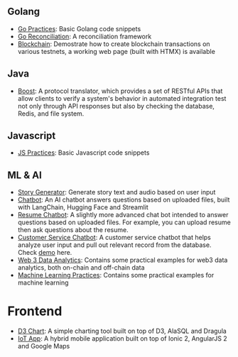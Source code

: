 ## Golang
- [Go Practices](https://github.com/ivxivx/GO-practices): Basic Golang code snippets
- [Go Reconciliation](https://github.com/ivxivx/GO-recon): A reconciliation framework
- [Blockchain](https://github.com/ivxivx/BC-sign-broadcast): Demostrate how to create blockchain transactions on various testnets, a working web page (built with HTMX) is available

## Java
- [Boost](https://github.com/ivxivx/JAVA-boost): A protocol translator, which provides a set of RESTful APIs that allow clients to verify a system's behavior in automated integration test not only through API responses but also by checking the database, Redis, and file system.

## Javascript
- [JS Practices](https://github.com/ivxivx/JS-practices): Basic Javascript code snippets

## ML & AI
- [Story Generator](https://github.com/ivxivx/AI-story-generator): Generate story text and audio based on user input
- [Chatbot](https://github.com/ivxivx/AI-chatbot): An AI chatbot answers questions based on uploaded files, built with LangChain, Hugging Face and Streamlit
- [Resume Chatbot](https://github.com/ivxivx/AI-resume-chatbot-langchain): A slightly more advanced chat bot intended to answer questions based on uploaded files. For example, you can upload resume then ask questions about the resume.
- [Customer Service Chatbot](https://github.com/ivxivx/AI-customer-service-chatbot): A customer service chatbot that helps analyze user input and pull out relevant record from the database. Check [demo](https://ivxivx-hf-customer-service-chatbot.hf.space) here.
- [Web 3 Data Analytics](https://github.com/ivxivx/DA-web3): Contains some practical examples for web3 data analytics, both on-chain and off-chain data
- [Machine Learning Practices](https://github.com/ivxivx/ML-practices.git): Contains some practical examples for machine learning

# Frontend
- [D3 Chart](https://github.com/ivxivx/FE-d3-chart): A simple charting tool built on top of D3, AlaSQL and Dragula
- [IoT App](https://github.com/ivxivx/FE-hybrid-ionic): A hybrid mobile application built on top of Ionic 2, AngularJS 2 and Google Maps
